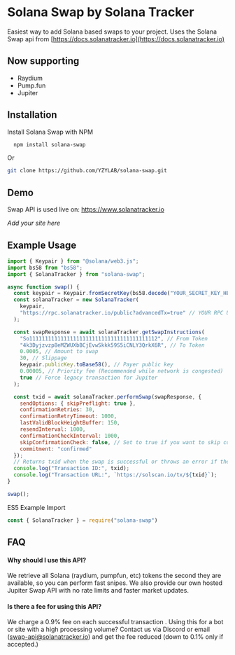 # Solana Swap by Solana Tracker

Easiest way to add Solana based swaps to your project.
Uses the Solana Swap api from [https://docs.solanatracker.io](https://docs.solanatracker.io)

## Now supporting

- Raydium
- Pump.fun
- Jupiter

## Installation

Install Solana Swap with NPM

```bash
  npm install solana-swap
```

Or

```bash
git clone https://github.com/YZYLAB/solana-swap.git
```

## Demo

Swap API is used live on:
https://www.solanatracker.io

_Add your site here_

## Example Usage

```javascript
import { Keypair } from "@solana/web3.js";
import bs58 from "bs58";
import { SolanaTracker } from "solana-swap";

async function swap() {
  const keypair = Keypair.fromSecretKey(bs58.decode("YOUR_SECRET_KEY_HERE"));
  const solanaTracker = new SolanaTracker(
    keypair,
    "https://rpc.solanatracker.io/public?advancedTx=true" // YOUR RPC URL
  );

  const swapResponse = await solanaTracker.getSwapInstructions(
    "So11111111111111111111111111111111111111112", // From Token
    "4k3Dyjzvzp8eMZWUXbBCjEvwSkkk59S5iCNLY3QrkX6R", // To Token
    0.0005, // Amount to swap
    30, // Slippage
    keypair.publicKey.toBase58(), // Payer public key
    0.00005, // Priority fee (Recommended while network is congested)
    true // Force legacy transaction for Jupiter
  );

  const txid = await solanaTracker.performSwap(swapResponse, {
    sendOptions: { skipPreflight: true },
    confirmationRetries: 30,
    confirmationRetryTimeout: 1000,
    lastValidBlockHeightBuffer: 150,
    resendInterval: 1000,
    confirmationCheckInterval: 1000,
    skipConfirmationCheck: false, // Set to true if you want to skip confirmation checks and return txid immediately
    commitment: "confirmed"
  });
  // Returns txid when the swap is successful or throws an error if the swap fails
  console.log("Transaction ID:", txid);
  console.log("Transaction URL:", `https://solscan.io/tx/${txid}`);
}

swap();
```

ES5 Example Import

```javascript
const { SolanaTracker } = require("solana-swap")
```

## FAQ

#### Why should I use this API?

We retrieve all Solana (raydium, pumpfun, etc) tokens the second they are available, so you can perform fast snipes.
We also provide our own hosted Jupiter Swap API with no rate limits and faster market updates.

#### Is there a fee for using this API?

We charge a 0.9% fee on each successful transaction
.
Using this for a bot or site with a high processing volume?
Contact us via Discord or email (swap-api@solanatracker.io) and get the fee reduced (down to 0.1% only if accepted.)
